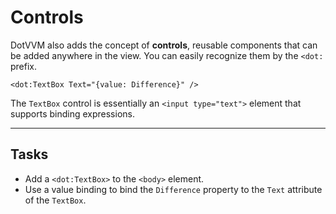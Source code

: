 ﻿---
Title: Controls
Moniker: controls
CodeTask:
    Path: 30_controls.dothtml.csx
    Default: Counter_20.dothtml
    Correct: Counter_30.dothtml
    Dependencies:
        - CounterViewModel_20.cs
---

# Controls

DotVVM also adds the concept of __controls__, reusable components that can be added anywhere in the view. You can easily recognize them by the `<dot:` prefix.

```dothtml
<dot:TextBox Text="{value: Difference}" />
```

The `TextBox` control is essentially an `<input type="text">` element that supports binding expressions.

---

## Tasks

- Add a `<dot:TextBox>` to the `<body>` element.
- Use a value binding to bind the `Difference` property to the `Text` attribute of the `TextBox`.
